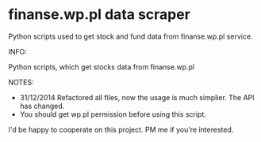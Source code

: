 finanse.wp.pl data scraper 
=============================
Python scripts used to get stock and fund data from finanse.wp.pl service.

INFO:

Python scripts, which get stocks data from finanse.wp.pl

NOTES:
- 31/12/2014 Refactored all files, now the usage is much simplier. The API has changed.
- You should get wp.pl permission before using this script.

I'd be happy to cooperate on this project. PM me if you're interested.

